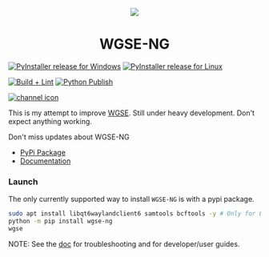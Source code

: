 <p align="center">
  <img src="https://avatars.githubusercontent.com/u/168782993?s=200&v=4">
</p>
  <h1 align="center">WGSE-NG</h1>

[![PyInstaller release for Windows](https://github.com/WGSE-NG/WGSE-NG/actions/workflows/python-pyinstaller-win.yml/badge.svg)](https://github.com/WGSE-NG/WGSE-NG/actions/workflows/python-pyinstaller-win.yml) [![PyInstaller release for Linux](https://github.com/WGSE-NG/WGSE-NG/actions/workflows/python-pyinstaller-linux.yml/badge.svg)](https://github.com/WGSE-NG/WGSE-NG/actions/workflows/python-pyinstaller-linux.yml)

[![Build + Lint](https://github.com/WGSE-NG/WGSE-NG/actions/workflows/python-build-lint.yml/badge.svg)](https://github.com/WGSE-NG/WGSE-NG/actions/workflows/python-build-lint.yml) [![Python Publish](https://github.com/WGSE-NG/WGSE-NG/actions/workflows/python-publish.yml/badge.svg)](https://github.com/WGSE-NG/WGSE-NG/actions/workflows/python-publish.yml/badge.svg)

[![channel icon](https://patrolavia.github.io/telegram-badge/follow.png)](https://t.me/WGSENG)

This is my attempt to improve [WGSE](https://github.com/WGSExtract/WGSExtract-Dev). Still under heavy development. Don't expect anything working.

 Don't miss updates about WGSE-NG

- [PyPi Package](https://pypi.org/project/WGSE-NG/)
- [Documentation](https://wgse-ng.github.io/)

### Launch
The only currently supported way to install `WGSE-NG` is with a pypi package.

```bash
sudo apt install libqt6waylandclient6 samtools bcftools -y # Only for Linux
python -m pip install wgse-ng
wgse
```

NOTE: See the [doc](https://wgse-ng.github.io/) for troubleshooting and for developer/user guides.
